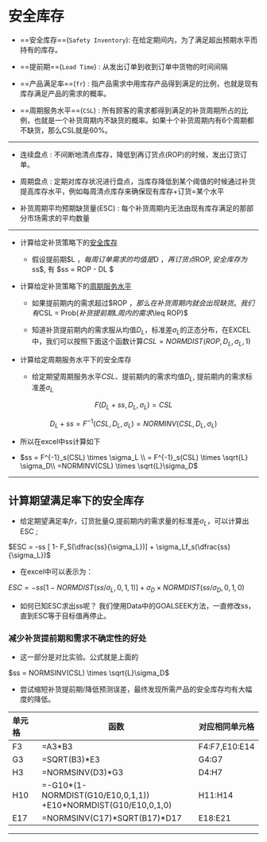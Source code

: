 # 安全库存


- ==安全库存==(`Safety Inventory`):  在给定期间内，为了满足超出预期水平而持有的库存。

- ==提前期==(`Lead Time`) :  从发出订单到收到订单中货物的时间间隔

- ==产品满足率==(`fr`) :  指产品需求中用库存产品得到满足的比例，也就是现有库存满足产品的需求的概率。


- ==周期服务水平==(`CSL`) :  所有顾客的需求都得到满足的补货周期所占的比例，也就是一个补货周期内不缺货的概率。如果十个补货周期内有6个周期都不缺货，那么CSL就是60%。

----
- 连续盘点 :  不间断地清点库存，降低到再订货点(ROP)的时候，发出订货订单。

- 周期盘点 :  定期对库存状况进行盘点，当库存降低到某个阈值的时候通过补货提高库存水平，例如每周清点库存来确保现有库存+订货=某个水平

- 补货周期平均预期缺货量(ESC) :  每个补货周期内无法由现有库存满足的那部分市场需求的平均数量

---

- 计算给定补货策略下的<u>安全库存</u>

  - 假设提前期$L $，每周订单需求的均值是$D $，再订货点$ROP$,  安全库存为$ss$, 有 $ss = ROP - DL $

- 计算给定补货策略下的<u>周期服务水平</u>

  - 如果提前期内的需求超过$ROP $， 那么在补货周期内就会出现缺货。我们有$CSL = Prob($补货提前期L周内的需求$\leq ROP)$ 

  - 知道补货提前期内的需求服从均值$D_L$，标准差$\sigma_L$的正态分布，在EXCEL中，我们可以按照下面这个函数计算$CSL =NORMDIST ( ROP, D_L,\sigma_L, 1)$

- 计算给定周期服务水平下的安全库存

  - 给定期望周期服务水平$CSL$、提前期内的需求均值$D_L$, 提前期内的需求标准差$\sigma_L$

$$F(D_L + ss, D_L, \sigma_L) = CSL$$

$$D_L + ss = F^{-1}(CSL, D_L, \sigma_L) = NORMINV(CSL, D_L, \sigma_L)$$

- 所以在excel中ss计算如下

- $ss = F^{-1}_s(CSL) \times \sigma_L \\
= F^{-1}_s(CSL) \times \sqrt{L} \sigma_D\\
 =NORMINV(CSL) \times \sqrt{L}\sigma_D$

----

## 计算期望满足率下的安全库存

- 给定期望满足率$fr$，订货批量$Q$,提前期内的需求量的标准差$\sigma_L$，可以计算出ESC ;

$ESC = -ss [ 1- F_S(\dfrac{ss}{\sigma_L})] + \sigma_Lf_s(\dfrac{ss}{\sigma_L})$

- 在excel中可以表示为：

$ESC = - ss [1 - NORMDIST(ss / \sigma_L, 0, 1,1)] + \sigma_D \times NORMDIST(ss/\sigma_D, 0,1,0)$

- 如何已知ESC求出ss呢？ 我们使用Data中的GOALSEEK方法，一直修改ss，直到ESC等于目标值再停止。


### 减少补货提前期和需求不确定性的好处

- 这一部分是对比实验。公式就是上面的

$ss = NORMSINV(CSL) \times \sqrt{L}\sigma_D$

- 尝试缩短补货提前期/降低预测误差，最终发现所需产品的安全库存均有大幅度的降低。


| 单元格 | 函数                                                              | 对应相同单元格 |
| :----- | ----------------------------------------------------------------- | -------------- |
| F3     | =A3*B3                                                            | F4:F7,E10:E14  |
| G3     | =SQRT(B3)*E3                                                      | G4:G7          |
| H3     | =NORMSINV(D3)*G3                                                  | D4:H7          |
| H10    | =-G10*(1-NORMDIST(G10/E10,0,1,1))<br>+E10*NORMDIST(G10/E10,0,1,0) | H11:H14        |
| E17    | =NORMSINV(C17)*SQRT(B17)*D17                                      | E18:E21        |


---
